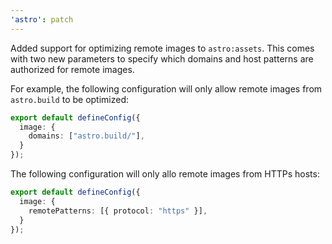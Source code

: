 ```yaml
---
'astro': patch
---
```


Added support for optimizing remote images to `astro:assets`. This comes with two new parameters to specify which domains and host patterns are authorized for remote images.

For example, the following configuration will only allow remote images from `astro.build` to be optimized:

```ts
export default defineConfig({
  image: {
    domains: ["astro.build/"],
  }
});
```

The following configuration will only allo remote images from HTTPs hosts:

```ts
export default defineConfig({
  image: {
    remotePatterns: [{ protocol: "https" }],
  }
});
```
